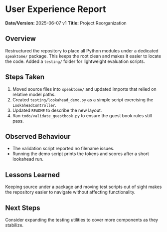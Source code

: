 # User Experience Report

**Date/Version:** 2025-06-07 v1
**Title:** Project Reorganization

## Overview
Restructured the repository to place all Python modules under a dedicated `speaktome/` package. This keeps the root clean and makes it easier to locate the code. Added a `testing/` folder for lightweight evaluation scripts.

## Steps Taken
1. Moved source files into `speaktome/` and updated imports that relied on relative model paths.
2. Created `testing/lookahead_demo.py` as a simple script exercising the `LookaheadController`.
3. Updated `README` to describe the new layout.
4. Ran `todo/validate_guestbook.py` to ensure the guest book rules still pass.

## Observed Behaviour
- The validation script reported no filename issues.
- Running the demo script prints the tokens and scores after a short lookahead run.

## Lessons Learned
Keeping source under a package and moving test scripts out of sight makes the repository easier to navigate without affecting functionality.

## Next Steps
Consider expanding the testing utilities to cover more components as they stabilize.
